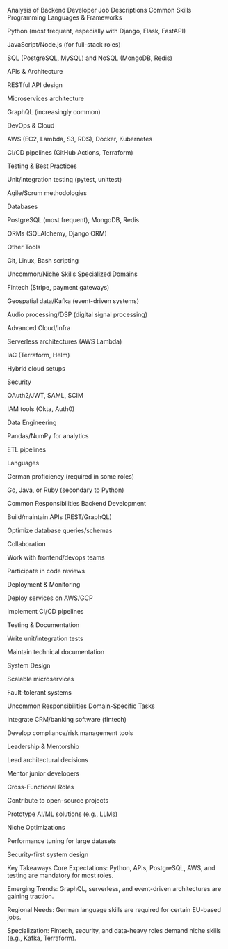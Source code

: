 Analysis of Backend Developer Job Descriptions
Common Skills
Programming Languages & Frameworks

Python (most frequent, especially with Django, Flask, FastAPI)

JavaScript/Node.js (for full-stack roles)

SQL (PostgreSQL, MySQL) and NoSQL (MongoDB, Redis)

APIs & Architecture

RESTful API design

Microservices architecture

GraphQL (increasingly common)

DevOps & Cloud

AWS (EC2, Lambda, S3, RDS), Docker, Kubernetes

CI/CD pipelines (GitHub Actions, Terraform)

Testing & Best Practices

Unit/integration testing (pytest, unittest)

Agile/Scrum methodologies

Databases

PostgreSQL (most frequent), MongoDB, Redis

ORMs (SQLAlchemy, Django ORM)

Other Tools

Git, Linux, Bash scripting

Uncommon/Niche Skills
Specialized Domains

Fintech (Stripe, payment gateways)

Geospatial data/Kafka (event-driven systems)

Audio processing/DSP (digital signal processing)

Advanced Cloud/Infra

Serverless architectures (AWS Lambda)

IaC (Terraform, Helm)

Hybrid cloud setups

Security

OAuth2/JWT, SAML, SCIM

IAM tools (Okta, Auth0)

Data Engineering

Pandas/NumPy for analytics

ETL pipelines

Languages

German proficiency (required in some roles)

Go, Java, or Ruby (secondary to Python)

Common Responsibilities
Backend Development

Build/maintain APIs (REST/GraphQL)

Optimize database queries/schemas

Collaboration

Work with frontend/devops teams

Participate in code reviews

Deployment & Monitoring

Deploy services on AWS/GCP

Implement CI/CD pipelines

Testing & Documentation

Write unit/integration tests

Maintain technical documentation

System Design

Scalable microservices

Fault-tolerant systems

Uncommon Responsibilities
Domain-Specific Tasks

Integrate CRM/banking software (fintech)

Develop compliance/risk management tools

Leadership & Mentorship

Lead architectural decisions

Mentor junior developers

Cross-Functional Roles

Contribute to open-source projects

Prototype AI/ML solutions (e.g., LLMs)

Niche Optimizations

Performance tuning for large datasets

Security-first system design

Key Takeaways
Core Expectations: Python, APIs, PostgreSQL, AWS, and testing are mandatory for most roles.

Emerging Trends: GraphQL, serverless, and event-driven architectures are gaining traction.

Regional Needs: German language skills are required for certain EU-based jobs.

Specialization: Fintech, security, and data-heavy roles demand niche skills (e.g., Kafka, Terraform).